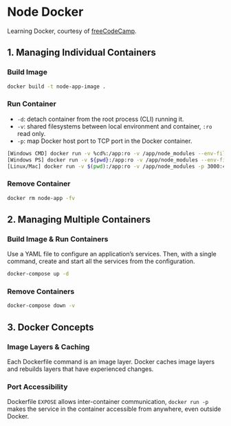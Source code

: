 # Node Docker
Learning Docker, courtesy of [freeCodeCamp](https://www.youtube.com/watch?v=9zUHg7xjIqQ).

## 1. Managing Individual Containers
### Build Image
```bash
docker build -t node-app-image .
```

### Run Container
- `-d`: detach container from the root process (CLI) running it.
- `-v`: shared filesystems between local environment and container, `:ro` read only.
- `-p`: map Docker host port to TCP port in the Docker container.
```bash
[Windows CMD] docker run -v %cd%:/app:ro -v /app/node_modules --env-file ./.env -p 3000:4000 -d --name node-app node-app-image
[Windows PS] docker run -v ${pwd}:/app:ro -v /app/node_modules --env-file ./.env -p 3000:4000 -d --name node-app node-app-image
[Linux/Mac] docker run -v $(pwd):/app:ro -v /app/node_modules -p 3000:4000 -d --name node-app node-app-image
```

### Remove Container
```bash
docker rm node-app -fv
```

## 2. Managing Multiple Containers
### Build Image & Run Containers
Use a YAML file to configure an application’s services. Then, with a single command, create and start all the services from the configuration. 
```bash
docker-compose up -d
```

### Remove Containers
```bash
docker-compose down -v
```

## 3. Docker Concepts
### Image Layers & Caching
Each Dockerfile command is an image layer. Docker caches image layers and rebuilds layers that have experienced changes.

### Port Accessibility
Dockerfile `EXPOSE` allows inter-container communication, `docker run -p` makes the service in the container accessible from anywhere, even outside Docker.